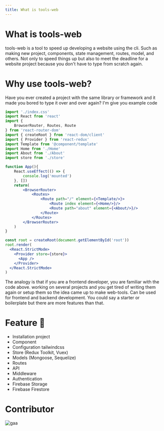 ```yaml
---
title: What is tools-web
---
```

# What is tools-web
tools-web is a tool to speed up developing a website using the cli. Such as making new project, components, state management, routes, model, and others.
Not only to speed things up but also to meet the deadline for a website project because you don't have to type from scratch again.
# Why use tools-web?
Have you ever created a project with the same library or framework and it made you bored to type it over and over again? I'm give you example code
```jsx
import './index.css'
import React from 'react'
import {
	BrowserRouter, Routes, Route
} from 'react-router-dom'
import { createRoot } from 'react-dom/client'
import { Provider } from 'react-redux'
import Template from '@component/template'
import Home from './Home'
import About from './About'
import store from './store'

function App(){
	React.useEffect(() => {
		console.log('mounted')
	}, [])
	return(
		<BrowserRouter>
			<Routes>
				<Route path="/" element={<Template/>}>
					<Route index element={<Home/>}/>
					<Route path="about" element={<About/>}/>
				</Route>
			</Routes>
		</BrowserRouter>
	)
}

const root = createRoot(document.getElementById('root'))
root.render(
  <React.StrictMode>
    <Provider store={store}>
      <App />
    </Provider>
  </React.StrictMode>
)

```
The analogy is that if you are a frontend developer, you are familiar with the code above. working on several projects and you get tired of writing them again or setup them so the idea came up to make web-tools. Can be used for frontend and backend development. You could say a starter or boilerplate but there are more features than that.
# Feature :tada:
- Installation project
- Component
- Configuration tailwindcss
- Store (Redux Toolkit, Vuex)
- Models (Mongoose, Sequelize)
- Routes
- API
- Middleware
- Authentication
- Firebase Storage
- Firebase Firestore
# Contributor
![gaa](https://avatars.githubusercontent.com/u/47508140?v=4)